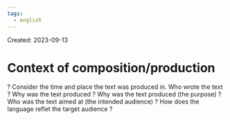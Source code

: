 ```yaml
---
tags:
  - english
---
```

Created: 2023-09-13

# Context of composition/production
?
Consider the time and place the text was produced in. Who wrote the text ? Why was the text produced ? Why was the text produced (the purpose) ? Who was the text aimed at (the intended audience) ? How does the language reflet the target audience ?
<!--SR:!2023-10-07,11,170-->
